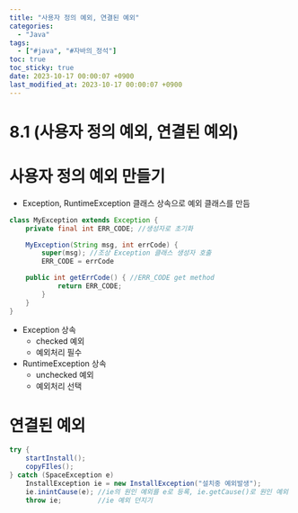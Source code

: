 ```yaml
---
title: "사용자 정의 예외, 연결된 예외"
categories:
  - "Java"
tags:
  - ["#java", "#자바의_정석"]
toc: true
toc_sticky: true
date: 2023-10-17 00:00:07 +0900
last_modified_at: 2023-10-17 00:00:07 +0900
---
```

# 8.1 (사용자 정의 예외, 연결된 예외)

# 사용자 정의 예외 만들기

- Exception, RuntimeException 클래스 상속으로 예외 클래스를 만듬

```java
class MyException extends Exception {
	private final int ERR_CODE; //생성자로 초기화

	MyException(String msg, int errCode) {
		super(msg); //조상 Exception 클래스 생성자 호출
		ERR_CODE = errCode

	public int getErrCode() { //ERR_CODE get method
			return ERR_CODE;
		}
	}
}
```

- Exception 상속
    - checked 예외
    - 예외처리 필수
- RuntimeException 상속
    - unchecked 예외
    - 예외처리 선택

# 연결된 예외

```java
try {
	startInstall();
	copyFIles();
} catch (SpaceException e)
	InstallException ie = new InstallException("설치중 예외발생");
	ie.inintCause(e); //ie의 원인 예외를 e로 등록, ie.getCause()로 원인 예외 반환
	throw ie;         //ie 예외 던지기
```